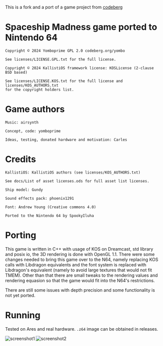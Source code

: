 This is a fork and a port of a game project from [codeberg](https://codeberg.org/yombo/smadness/src/branch/main/experiments/StarshipMadness)

# Spaceship Madness game ported to Nintendo 64

    Copyright © 2024 Yomboprime GPL 2.0 codeberg.org/yombo

    See licenses/LICENSE.GPL.txt for the full license.

    Copyright © 2024 KallistiOS framework license: KOSLicense (2-clause BSD based)

    See licenses/LICENSE.KOS.txt for the full license and licenses/KOS_AUTHORS.txt
    for the copyright holders list.


# Game authors

    Music: airsynth

    Concept, code: yomboprime

    Ideas, testing, donated hardware and motivation: Carles


# Credits

    KallistiOS: KallistiOS authors (see licenses/KOS_AUTHORS.txt)

    See docs/List of asset licenses.ods for full asset list licenses.

    Ship model: Gundy

    Sound effects pack: phoenix1291

    Font: Andrew Young (Creative commons 4.0)

    Ported to the Nintendo 64 by SpookyIluha

# Porting

This game is written in C++ with usage of KOS on Dreamcast, std library and posix io, the 3D rendering is done with OpenGL 1.1.
There were some changes needed to bring this game over to the N64, namely replacing KOS calls with Libdragon equivalents and the font system is replaced with Libdragon's equivalent (namely to avoid large textures that would not fit TMEM). Other than that there are small tweaks to the rendering values and rendering equasion so that the game would fit into the N64's restrictions.

There are still some issues with depth precision and some functionality is not yet ported.

# Running

Tested on Ares and real hardware. ```.z64``` image can be obtained in releases.

![screenshot1](https://github.com/user-attachments/assets/6f814248-c631-436e-a257-8ef0542168d2)
![screenshot2](https://github.com/user-attachments/assets/83bb90aa-d378-45a4-bf83-d04d825e7949)



